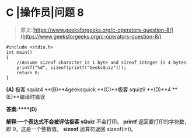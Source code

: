 # C |操作员|问题 8

> 原文:[https://www.geeksforgeeks.org/c-operators-question-8/](https://www.geeksforgeeks.org/c-operators-question-8/)

```
#include <stdio.h>
int main()
{
    //Assume sizeof character is 1 byte and sizeof integer is 4 bytes
    printf("%d", sizeof(printf("GeeksQuiz")));
    return 0;
}
```

**(A)** 极客 squiz4
**(B)**4geeksquick
**(C)**极客 squiz9
**(D)**4
**(E)**编译时错误

**答案:****(D)**

**解释:**一个表达式不会被评估**极客 sQuiz** 不会打印。 **printf** 返回要打印的字符数，即 9，这是一个整数值。 **sizeof** 运算符返回 sizeof(int)。